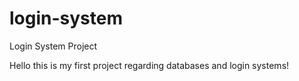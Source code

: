 # login-system
Login System Project 


Hello this is my first project regarding databases and login systems!
